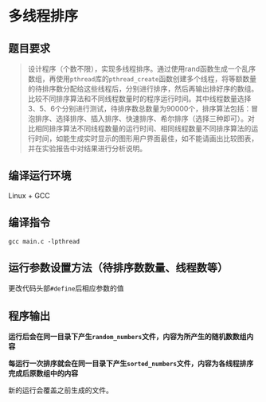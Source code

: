 # 多线程排序

## 题目要求

> 设计程序（个数不限），实现多线程排序。通过使用rand函数生成一个乱序数组，再使用`pthread`库的`pthread_create`函数创建多个线程，将等额数量的待排序数分配给这些线程后，分别进行排序，然后再输出排好序的数组。比较不同排序算法和不同线程数量时的程序运行时间。其中线程数量选择3、5、6个分别进行测试，待排序数总数量为90000个，排序算法包括：冒泡排序、选择排序、插入排序、快速排序、希尔排序（选择三种即可）。对比相同排序算法不同线程数量的运行时间、相同线程数量不同排序算法的运行时间，如能生成实时显示的图形用户界面最佳，如不能请画出比较图表，并在实验报告中对结果进行分析说明。

## 编译运行环境

Linux + GCC

## 编译指令

`gcc main.c -lpthread`

## 运行参数设置方法（待排序数数量、线程数等）

更改代码头部`#define`后相应参数的值

## 程序输出

**运行后会在同一目录下产生`random_numbers`文件，内容为所产生的随机数数组内容**

**每运行一次排序就会在同一目录下产生`sorted_numbers`文件，内容为各线程排序完成后原数组中的内容**

新的运行会覆盖之前生成的文件。
